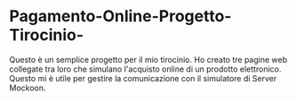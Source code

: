 # Pagamento-Online-Progetto-Tirocinio-
Questo è un semplice progetto per il mio tirocinio. Ho creato tre pagine web collegate tra loro che simulano l'acquisto online di un prodotto elettronico. Questo mi è utile per gestire la comunicazione con il simulatore di Server Mockoon. 
